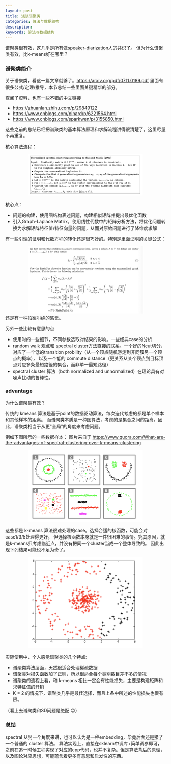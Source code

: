 ```yaml
---
layout: post
title: 浅谈谱聚类 
categories: 算法与数据结构
description: 
keywords: 算法与数据结构
---
```


谱聚类很有效，这几乎是所有做speaker-diarization人的共识了。
但为什么谱聚类有效，比k-means好在哪里？

### 谱聚类简介

关于谱聚类，看这一篇文章就够了。https://arxiv.org/pdf/0711.0189.pdf
里面有很多公式/定理/推导，本节总结一些里面关键精华的部分。

查阅了资料，也有一些不错的中文链接
- https://zhuanlan.zhihu.com/p/29849122
- https://www.cnblogs.com/pinard/p/6221564.html
- https://www.cnblogs.com/sparkwen/p/3155850.html

这些之前的总结已经把谱聚类的基本算法原理和求解流程讲得很清楚了，这里尽量不再重复。

核心算法流程：
<div style="text-align: center"><img src="https://github.com/Liu-Feng-deeplearning/Liu-Feng-deeplearning.github.io/blob/master/images/posts/2021/2021-11-07-spectral-cluster-3.png?raw=true" width="360" /></div>

核心点：
- 问题的构建，使用图结构表述问题，构建相似矩阵并提出最优化函数
- 引入Graph-Laplace Matrix，使用线性代数中的矩阵分析方法，将优化问题转换为求解矩阵特征值/特征向量的问题，从而对原始问题进行了降维度求解

有一些引理的证明和代数方程的转化还是很巧妙的。特别是里面证明的关键公式：
<div style="text-align: center"><img src="https://github.com/Liu-Feng-deeplearning/Liu-Feng-deeplearning.github.io/blob/master/images/posts/2021/2021-11-07-spectral-cluster-4.png?raw=true" width="360" /></div>
还是有一种拍案叫绝的感觉。

另外一些比较有意思的点
- 使用时的一些细节，不同参数选取对结果的影响。一些经典case的分析
- random walk 观点和 spectral cluster方法直接的联系。一个好的Ncut切分，对应了一个低的transition probility（从一个顶点随机游走到非同簇另一个顶点的概率），
以及一个低的 commute distance（更关系从某个顶点到目标顶点对应多条最短路径的集合，而非单一最短路径）
- spectral cluster 算法（both normalized and unnormalized）在理论具有对噪声扰动的鲁棒性。

### advantage

为什么谱聚类有效？

传统的 kmeans 算法是基于point的数据驱动算法，每次迭代考虑的都是单个样本和其他样本的距离。
而谱聚类本质是一种图算法，考虑的是集合之间的距离。因此，谱聚类相当于从更"全局"的角度来考虑问题。

例如下图所示的一些数据样本：
图片来自于 https://www.quora.com/What-are-the-advantages-of-spectral-clustering-over-k-means-clustering

<div style="text-align: center"><img src="https://github.com/Liu-Feng-deeplearning/Liu-Feng-deeplearning.github.io/blob/master/images/posts/2021/2021-11-07-spectral-cluster.png?raw=true" width="360" /></div>

这些都是 k-means 算法很难处理的case。选择合适的核函数，可能会对case1/3/5处理得更好，
但选择核函数本身就是一件很困难的事情。究其原因，就是k-means只考虑临近点，并没有把同一个cluster当成一个整体导致的。
因此出现下列结果可能也不足为奇了。

<div style="text-align: center"><img src="https://github.com/Liu-Feng-deeplearning/Liu-Feng-deeplearning.github.io/blob/master/images/posts/2021/2021-11-07-spectral-cluster-2.png?raw=true" width="360" /></div>

实际使用中，个人感觉谱聚类的几个特点:

- 谱聚类算法层面，天然很适合处理稀疏数据
- 谱聚类对损失函数加了正则，所以很适合每个类别数目差不多的情况
- 谱聚类的流程上看，和 k-means 相比一定会有性能损失，主要是构建矩阵和求特征值的开销
- K = 2 的情况下，谱聚类几乎是最佳选择，而且上条中所述的性能损失也很有限。

（看上去谱聚类和SD问题是绝配 😊）

### 总结

spectral 从另一个角度来讲，也可以认为是一种embedding，毕竟后面还是接了一个普通的 cluster 算法。
算法实现上，直接在sklearn中调库+简单调参即可，之前在追一时候工程实现了对应的cpp代码，也并不复杂。但是算法背后的原理，以及图论对应思想，可能蕴含着更多有意思和启发性的东西。